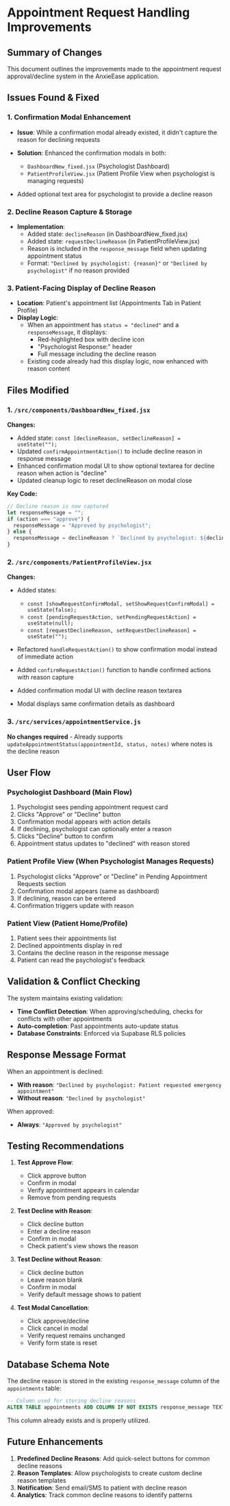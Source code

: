 # Appointment Request Handling Improvements

## Summary of Changes

This document outlines the improvements made to the appointment request approval/decline system in the AnxieEase application.

## Issues Found & Fixed

### 1. **Confirmation Modal Enhancement**
- **Issue**: While a confirmation modal already existed, it didn't capture the reason for declining requests
- **Solution**: Enhanced the confirmation modals in both:
  - `DashboardNew_fixed.jsx` (Psychologist Dashboard)
  - `PatientProfileView.jsx` (Patient Profile View when psychologist is managing requests)
  
- Added optional text area for psychologist to provide a decline reason

### 2. **Decline Reason Capture & Storage**
- **Implementation**:
  - Added state: `declineReason` (in DashboardNew_fixed.jsx)
  - Added state: `requestDeclineReason` (in PatientProfileView.jsx)
  - Reason is included in the `response_message` field when updating appointment status
  - Format: `"Declined by psychologist: {reason}"` or `"Declined by psychologist"` if no reason provided

### 3. **Patient-Facing Display of Decline Reason**
- **Location**: Patient's appointment list (Appointments Tab in Patient Profile)
- **Display Logic**:
  - When an appointment has `status = "declined"` and a `responseMessage`, it displays:
    - Red-highlighted box with decline icon
    - "Psychologist Response:" header
    - Full message including the decline reason
  - Existing code already had this display logic, now enhanced with reason content

## Files Modified

### 1. `/src/components/DashboardNew_fixed.jsx`
**Changes:**
- Added state: `const [declineReason, setDeclineReason] = useState("");`
- Updated `confirmAppointmentAction()` to include decline reason in response message
- Enhanced confirmation modal UI to show optional textarea for decline reason when action is "decline"
- Updated cleanup logic to reset declineReason on modal close

**Key Code:**
```javascript
// Decline reason is now captured
let responseMessage = "";
if (action === "approve") {
  responseMessage = "Approved by psychologist";
} else {
  responseMessage = declineReason ? `Declined by psychologist: ${declineReason}` : "Declined by psychologist";
}
```

### 2. `/src/components/PatientProfileView.jsx`
**Changes:**
- Added states:
  - `const [showRequestConfirmModal, setShowRequestConfirmModal] = useState(false);`
  - `const [pendingRequestAction, setPendingRequestAction] = useState(null);`
  - `const [requestDeclineReason, setRequestDeclineReason] = useState("");`

- Refactored `handleRequestAction()` to show confirmation modal instead of immediate action
- Added `confirmRequestAction()` function to handle confirmed actions with reason capture
- Added confirmation modal UI with decline reason textarea
- Modal displays same confirmation details as dashboard

### 3. `/src/services/appointmentService.js`
**No changes required** - Already supports `updateAppointmentStatus(appointmentId, status, notes)` where notes is the decline reason

## User Flow

### Psychologist Dashboard (Main Flow)
1. Psychologist sees pending appointment request card
2. Clicks "Approve" or "Decline" button
3. Confirmation modal appears with action details
4. If declining, psychologist can optionally enter a reason
5. Clicks "Decline" button to confirm
6. Appointment status updates to "declined" with reason stored

### Patient Profile View (When Psychologist Manages Requests)
1. Psychologist clicks "Approve" or "Decline" in Pending Appointment Requests section
2. Confirmation modal appears (same as dashboard)
3. If declining, reason can be entered
4. Confirmation triggers update with reason

### Patient View (Patient Home/Profile)
1. Patient sees their appointments list
2. Declined appointments display in red
3. Contains the decline reason in the response message
4. Patient can read the psychologist's feedback

## Validation & Conflict Checking

The system maintains existing validation:
- **Time Conflict Detection**: When approving/scheduling, checks for conflicts with other appointments
- **Auto-completion**: Past appointments auto-update status
- **Database Constraints**: Enforced via Supabase RLS policies

## Response Message Format

When an appointment is declined:
- **With reason**: `"Declined by psychologist: Patient requested emergency appointment"`
- **Without reason**: `"Declined by psychologist"`

When approved:
- **Always**: `"Approved by psychologist"`

## Testing Recommendations

1. **Test Approve Flow**:
   - Click approve button
   - Confirm in modal
   - Verify appointment appears in calendar
   - Remove from pending requests

2. **Test Decline with Reason**:
   - Click decline button
   - Enter a decline reason
   - Confirm in modal
   - Check patient's view shows the reason

3. **Test Decline without Reason**:
   - Click decline button
   - Leave reason blank
   - Confirm in modal
   - Verify default message shows to patient

4. **Test Modal Cancellation**:
   - Click approve/decline
   - Click cancel in modal
   - Verify request remains unchanged
   - Verify form state is reset

## Database Schema Note

The decline reason is stored in the existing `response_message` column of the `appointments` table:
```sql
-- Column used for storing decline reasons
ALTER TABLE appointments ADD COLUMN IF NOT EXISTS response_message TEXT;
```

This column already exists and is properly utilized.

## Future Enhancements

1. **Predefined Decline Reasons**: Add quick-select buttons for common decline reasons
2. **Reason Templates**: Allow psychologists to create custom decline reason templates
3. **Notification**: Send email/SMS to patient with decline reason
4. **Analytics**: Track common decline reasons to identify patterns
